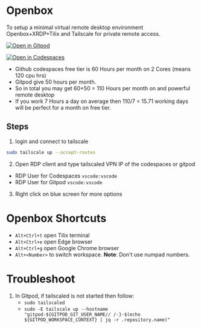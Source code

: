 # Openbox

To setup a minimal virtual remote desktop environment Openbox+XRDP+Tilix and Tailscale for private remote access.

[![Open in Gitpod](https://gitpod.io/button/open-in-gitpod.svg)](https://gitpod.io/new#https://github.com/rahuldhole/openbox)

[![Open in Codespaces](https://github.com/codespaces/badge.svg)](https://github.com/codespaces/new?hide_repo_select=true&ref=main&repo=rahuldhole/openbox)

- Github codespaces free tier is 60 Hours per month on 2 Cores (means 120 cpu hrs)
- Gitpod give 50 hours per month.
- So in total you may get 60+50 = 110 Hours per month on and powerful remote desktop
- If you work 7 Hours a day on average then 110/7 = 15.71 working days will be perfect for a month on free tier.

## Steps

1. login and connect to tailscale
```sh
sudo tailscale up --accept-routes
```

2. Open RDP client and type tailscaled VPN IP of the codespaces or gitpod
- RDP User for Codespaces `vscode:vscode`
- RDP User for Gitpod `vscode:vscode`

3. Right click on blue screen for more options

# Openbox Shortcuts
- `Alt+Ctrl+t` open Tilix terminal
- `Alt+Ctrl+e` open Edge browser
- `Alt+Ctrl+g` open Google Chrome browser
- `Alt+<Number>` to switch workspace. **Note**: Don't use numpad numbers.

# Troubleshoot
1. In Gitpod, if tailscaled is not started then follow:
    - `sudo tailscaled`
    - `sudo -E tailscale up --hostname "gitpod-${GITPOD_GIT_USER_NAME// /-}-$(echo ${GITPOD_WORKSPACE_CONTEXT} | jq -r .repository.name)"`
